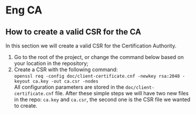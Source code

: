 # Eng CA

## How to create a valid CSR for the CA

In this section we will create a valid CSR for the Certification Authority.

1. Go to the root of the project, or change the command below based on your location in the repository;
2. Create a CSR with the following command:  
    `openssl req -config doc/client-certificate.cnf -newkey rsa:2048 -keyout ca.key -out ca.csr -nodes`  
    All configuration parameters are stored in the `doc/client-certificate.cnf` file.
After these simple steps we will have two new files in the repo: `ca.key` and `ca.csr`, the second one is the CSR file we wanted to create.
